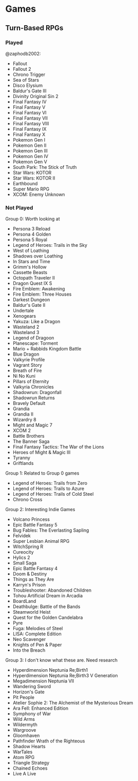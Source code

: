 # Games
## Turn-Based RPGs
### Played
@zaphodb2002:
- Fallout
- Fallout 2
- Chrono Trigger
- Sea of Stars
- Disco Elysium
- Baldur's Gate III
- Divinity Original Sin 2
- Final Fantasy IV
- Final Fantasy V
- Final Fantasy VI
- Final Fantasy VII
- Final Fantasy VIII
- Final Fantasy IX
- Final Fantasy X
- Pokemon Gen I
- Pokemon Gen II
- Pokemon Gen III
- Pokemon Gen IV
- Pokemon Gen V
- South Park: The Stick of Truth
- Star Wars: KOTOR
- Star Wars: KOTOR II
- Earthbound
- Super Mario RPG
- XCOM: Enemy Unknown

### Not Played
Group 0: Worth looking at
- Persona 3 Reload
- Persona 4 Golden
- Persona 5 Royal
- Legend of Heroes: Trails in the Sky
- West of Loathing
- Shadows over Loathing
- In Stars and Time
- Grimm's Hollow
- Cassette Beasts
- Octopath Traveler II
- Dragon Quest IX S
- Fire Emblem: Awakening
- Fire Emblem: Three Houses
- Darkest Dungeon
- Baldur's Gate II
- Undertale
- Xenogears
- Yakuza: Like a Dragon
- Wasteland 2
- Wasteland 3
- Legend of Dragoon
- Planescape: Torment
- Mario + Rabbids Kingdom Battle
- Blue Dragon
- Valkyrie Profile
- Vagrant Story
- Breath of Fire
- Ni No Kuni
- Pillars of Eternity
- Valkyria Chronicles
- Shadowrun: Dragonfall
- Shadowrun Returns
- Bravely Default
- Grandia
- Grandia II
- Wizardry 8
- Might and Magic 7
- XCOM 2
- Battle Brothers
- The Banner Saga
- Final Fantasy Tactics: The War of the Lions
- Heroes of Might & Magic III
- Tyranny
- Griftlands


Group 1: Related to Group 0 games
- Legend of Heroes: Trails from Zero
- Legend of Heroes: Trails to Azure
- Legend of Heroes: Trails of Cold Steel
- Chrono Cross


Group 2: Interesting Indie Games
- Volcano Princess
- Epic Battle Fantasy 5
- Bug Fables: The Everlasting Sapling
- Felvidek
- Super Lesbian Animal RPG
- WitchSpring R
- Cureocity
- Hylics 2
- Small Saga
- Epic Battle Fantasy 4
- Doom & Destiny
- Things as They Are
- Karryn's Prison
- Troubleshooter: Abandoned Children
- Tohou Artificial Dream in Arcadia
- BoardLand
- Deathbulge: Battle of the Bands
- Steamworld Heist
- Quest for the Golden Candelabra
- Pyre
- Fuga: Melodies of Steel
- LISA: Complete Edition
- Neo Scavenger
- Knights of Pen & Paper
- Into the Breach


Group 3: I don't know what these are.  Need research
- Hyperdimension Neptunia Re;Birth1
- Hyperdimension Neptunia Re;Birth3 V Generation
- Megadimension Neptunia VII
- Wandering Sword
- Horizon's Gate
- Pit People
- Atelier Sophie 2: The Alchemist of the Mysterious Dream
- Ara Fell: Enhanced Edition
- Symphony of War
- Wild Arms
- Wildermyth
- Wargroove
- Gloomhaven
- Pathfinder Wrath of the Righteous
- Shadow Hearts
- WarTales
- Atom RPG
- Triangle Strategy
- Chained Echoes
- Live A Live

